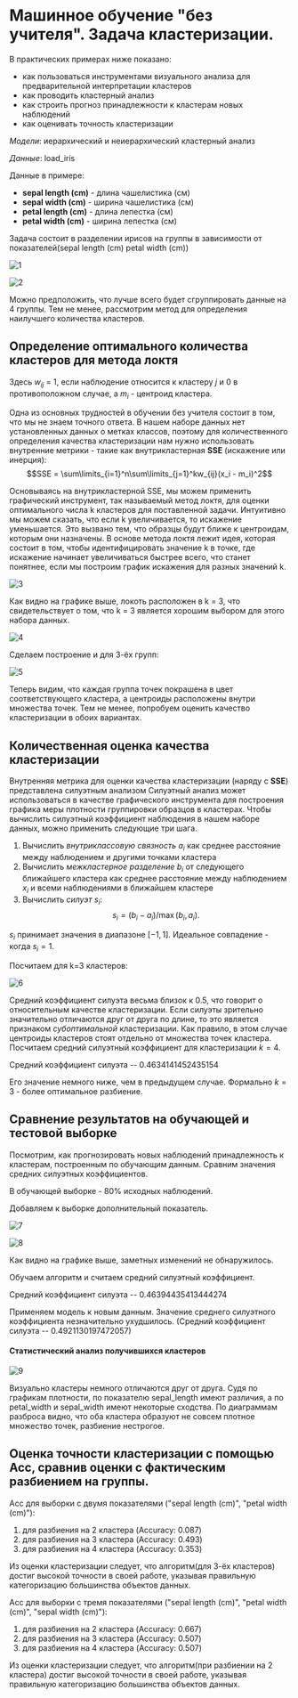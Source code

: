 # Машинное обучение "без учителя". Задача кластеризации. 

В практических примерах ниже показано:   

* как пользоваться инструментами визуального анализа для предварительной интерпретации кластеров 
* как проводить кластерный анализ 
* как строить прогноз принадлежности к кластерам новых наблюдений
* как оценивать точность кластеризации

*Модели*: иерархический и неиерархический кластерный анализ

*Данные*: load_iris

Данные в примере:
* **sepal length (cm)** - длина чашелистика (см)
* **sepal width (cm)** - ширина чашелистика (см)
* **petal length (cm)** - длина лепестка (см)
* **petal width (cm)** - ширина лепестка (см)

Задача состоит в разделении ирисов на группы в зависимости от  показателей(sepal length (cm) petal width (cm))

![1](https://user-images.githubusercontent.com/114734035/225262297-a5e1a73c-a7a5-4762-8c0c-957501d7d753.jpg)

![2](https://user-images.githubusercontent.com/114734035/225262325-26d3df29-5b80-4a77-b4fa-fbd47f235ad2.jpg)

Можно предположить, что лучше всего будет сгруппировать данные на 4 группы. Тем не менее, рассмотрим метод для определения наилучшего количества кластеров.

## Определение оптимального количества кластеров для метода локтя

Здесь $w_{ij}$ = 1, если наблюдение относится к кластеру $j$ и 0 в противоположном случае, а $m_i$ - центроид кластера.

Одна из основных трудностей в обучении без учителя состоит в том, что мы не знаем точного ответа. В нашем наборе данных нет 
установленных данных о метках классов, поэтому для количественного определения качества кластеризации нам нужно использовать внутренние метрики - такие как внутрикластерная **SSE** (искажение или инерция):
$$SSE = \sum\limits_{i=1}^n\sum\limits_{j=1}^kw_{ij}(x_i - m_i)^2$$

Основываясь на внутрикластерной SSE, мы можем применить графический инструмент,
так называемый метод локтя, для оценки оптимального числа k кластеров для поставленной задачи. 
Интуитивно мы можем сказать, что если k увеличивается, то искажение уменьшается. 
Это вызвано тем, что образцы будут ближе к центроидам, которым они назначены. 
В основе метода локтя лежит идея, которая состоит в том, чтобы идентифицировать значение k в точке,
где искажение начинает увеличиваться быстрее всего, что станет понятнее, если мы построим график искажения для разных значений k.

![3](https://user-images.githubusercontent.com/114734035/225262356-053a121c-4e2f-4b0b-b149-d653bcaee656.jpg)

Как видно на графике выше, локоть расположен в k = 3, что свидетельствует о том, что k = 3 является хорошим выбором для этого набора данных.

![4](https://user-images.githubusercontent.com/114734035/225262380-471bd924-bedd-445d-9bdb-ebd9b0e4dea3.jpg)

Сделаем построение и для 3-ёх групп:

![5](https://user-images.githubusercontent.com/114734035/225262459-8b043cae-dfd9-4e50-82c0-19b8870c6f2a.jpg)

Теперь видим, что каждая группа точек покрашена в цвет соответствующего кластера, а центроиды расположены внутри множества точек. Тем не менее, попробуем оценить качество кластеризации в обоих вариантах.

## Количественная оценка качества кластеризации

Внутренняя метрика для оценки качества кластеризации (наряду с **SSE**) представлена силуэтным анализом
Силуэтный анализ может использоваться в качестве графического инструмента для построения графика меры плотности группировки образцов в кластерах. 
Чтобы вычислить силуэтный коэффициент наблюдения в нашем наборе данных, можно применить следующие три шага. 
1. Вычислить *внутриклассовую связность* $a_i$ как среднее расстояние между наблюдением и другими точками кластера
2. Вычислить *межкластерное разделение* $b_i$ от следующего ближайшего кластера как среднее расстояние между наблюдением $х_i$ и всеми наблюдениями в ближайшем кластере
3. Вычислить *силуэт* $s_i$:
$$s_i = (b_i - a_i)/\max(b_i,a_i).$$

$s_i$ принимает значения в диапазоне $[-1, 1]$. Идеальное совпадение - когда $s_i = 1.$

Посчитаем для k=3 кластеров:

![6](https://user-images.githubusercontent.com/114734035/225262504-99e1ec2c-dd2f-43e0-8a36-593876ea307a.jpg)

Средний коэффициент силуэта весьма близок к 0.5, что говорит о относительным качестве кластеризации.
Если силуэты зрительно значительно отличаются друг от друга по длине, то это является признаком *субоптимальной* кластеризации. Как правило, в этом случае центроиды кластеров стоят отдельно от множества точек кластера. 
Посчитаем средний силуэтный коэффициент для кластеризации $k=4$. 

Средний коэффициент силуэта --  0.4634141452435154

Его значение немного ниже, чем в предыдущем случае. Формально $k=3$ - более оптимальное разбиение.

## Сравнение результатов на обучающей и тестовой выборке
Посмотрим, как прогнозировать новых наблюдений принадлежность к кластерам, построенным по обучающим данным. Сравним значения средних силуэтных коэффициентов.

В обучающей выборке - 80% исходных наблюдений.

Добавляем к выборке дополнительный показатель.

![7](https://user-images.githubusercontent.com/114734035/225262544-63a85d16-5604-47c6-83d0-e313abd7e043.jpg)

![8](https://user-images.githubusercontent.com/114734035/225262573-bc363c56-cf68-4139-a31c-b4f1efa29075.jpg)

Как видно на графике выше, заметных изменений не обнаружилось.

Обучаем алгоритм и считаем средний силуэтный коэффициент.

Средний коэффициент силуэта --  0.46394435413444274

Применяем модель к новым данным. Значение среднего силуэтного коэффициента незначительно ухудшилось. (Средний коэффициент силуэта --  0.4921130197472057)

#### Статистический анализ получившихся кластеров

![9](https://user-images.githubusercontent.com/114734035/225262664-30af2a3c-62f6-41c2-9042-7c39c047dedf.jpg)

Визуально кластеры немного отличаются друг от друга. Судя по графикам плотности, по показателю sepal_length имеют различия, а по petal_width и sepal_width имеют некоторые сходства. По диаграммам разброса видно, что оба кластера образуют не совсем плотное множество точек, разбиение нестрогое.

## Оценка точности кластеризации с помощью Acc, сравнив оценки с фактическим разбиением на группы.

Acc для выборки с двумя показателями ("sepal length (cm)", "petal width (cm)"):
1) для разбиения на 2 кластера (Accuracy: 0.087)
2) для разбиения на 3 кластера (Accuracy: 0.493)
3) для разбиения на 4 кластера (Accuracy: 0.353)

Из оценки кластеризации следует, что алгоритм(для 3-ёх кластеров) достиг высокой точности в своей работе, указывая правильную категоризацию большинства объектов данных.

Acc для выборки с тремя показателями ("sepal length (cm)", "petal width (cm)", "sepal width (cm)"):
1) для разбиения на 2 кластера (Accuracy: 0.667)
2) для разбиения на 3 кластера (Accuracy: 0.507)
3) для разбиения на 4 кластера (Accuracy: 0.507)

Из оценки кластеризации следует, что алгоритм(при разбиении на 2 кластера) достиг высокой точности в своей работе, указывая правильную категоризацию большинства объектов данных.


